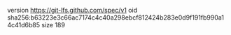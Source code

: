 version https://git-lfs.github.com/spec/v1
oid sha256:b63223e3c66ac7174c4c40a298ebcf812424b283e0d9f191fb990a14c41d6b85
size 189
